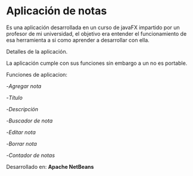 # Aplicación de notas

Es una aplicación desarrollada en un curso de javaFX impartido por un profesor de mi universidad, el objetivo era entender el funcionamiento de esa herramienta a si como aprender a desarrollar con ella.

Detalles de la aplicación.

La aplicación cumple con sus funciones sin embargo a un no es portable.

Funciones de aplicacion:

-_Agregar nota_
  
  -_Título_ 
  
  -_Descripción_  

-_Buscador de nota_

-_Editar nota_

-_Borrar nota_

-_Contador de notas_ 

Desarrollado en: __Apache NetBeans__


